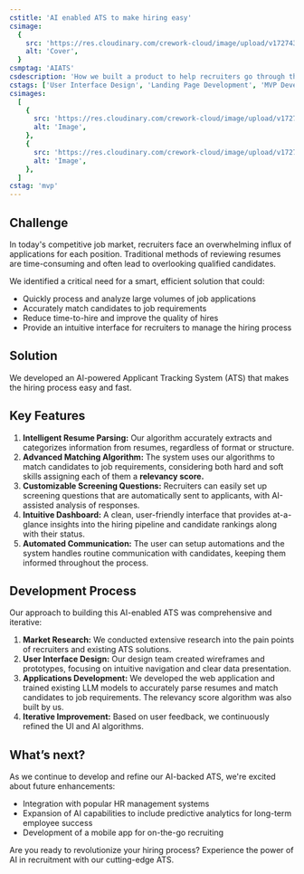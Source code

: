 ```yaml
---
cstitle: 'AI enabled ATS to make hiring easy'
csimage:
  {
    src: 'https://res.cloudinary.com/crework-cloud/image/upload/v1727437882/casestudies/bd3e29b5-1901-4631-8fba-80bd2719a550.png',
    alt: 'Cover',
  }
csmptag: 'AIATS'
csdescription: 'How we built a product to help recruiters go through the mountains of job applications easily'
cstags: ['User Interface Design', 'Landing Page Development', 'MVP Development']
csimages:
  [
    {
      src: 'https://res.cloudinary.com/crework-cloud/image/upload/v1727437882/casestudies/bd3e29b5-1901-4631-8fba-80bd2719a550.png',
      alt: 'Image',
    },
    {
      src: 'https://res.cloudinary.com/crework-cloud/image/upload/v1727438129/casestudies/1147f532-ba2d-47bc-9628-c954b35acbbe.png',
      alt: 'Image',
    },
  ]
cstag: 'mvp'
---
```


## Challenge

In today's competitive job market, recruiters face an overwhelming influx of applications for each position. Traditional methods of reviewing resumes are time-consuming and often lead to overlooking qualified candidates.

We identified a critical need for a smart, efficient solution that could:

- Quickly process and analyze large volumes of job applications
- Accurately match candidates to job requirements
- Reduce time-to-hire and improve the quality of hires
- Provide an intuitive interface for recruiters to manage the hiring process

## Solution

We developed an AI-powered Applicant Tracking System (ATS) that makes the hiring process easy and fast.

## Key Features

1. **Intelligent Resume Parsing:** Our algorithm accurately extracts and categorizes information from resumes, regardless of format or structure.
2. **Advanced Matching Algorithm:** The system uses our algorithms to match candidates to job requirements, considering both hard and soft skills assigning each of them a **relevancy score.**
3. **Customizable Screening Questions:** Recruiters can easily set up screening questions that are automatically sent to applicants, with AI-assisted analysis of responses.
4. **Intuitive Dashboard:** A clean, user-friendly interface that provides at-a-glance insights into the hiring pipeline and candidate rankings along with their status.
5. **Automated Communication:** The user can setup automations and the system handles routine communication with candidates, keeping them informed throughout the process.

## Development Process

Our approach to building this AI-enabled ATS was comprehensive and iterative:

1. **Market Research:** We conducted extensive research into the pain points of recruiters and existing ATS solutions.
2. **User Interface Design:** Our design team created wireframes and prototypes, focusing on intuitive navigation and clear data presentation.
3. **Applications Development:** We developed the web application and trained existing LLM models to accurately parse resumes and match candidates to job requirements. The relevancy score algorithm was also built by us.
4. **Iterative Improvement:** Based on user feedback, we continuously refined the UI and AI algorithms.

## What’s next?

As we continue to develop and refine our AI-backed ATS, we're excited about future enhancements:

- Integration with popular HR management systems
- Expansion of AI capabilities to include predictive analytics for long-term employee success
- Development of a mobile app for on-the-go recruiting

Are you ready to revolutionize your hiring process? Experience the power of AI in recruitment with our cutting-edge ATS.
